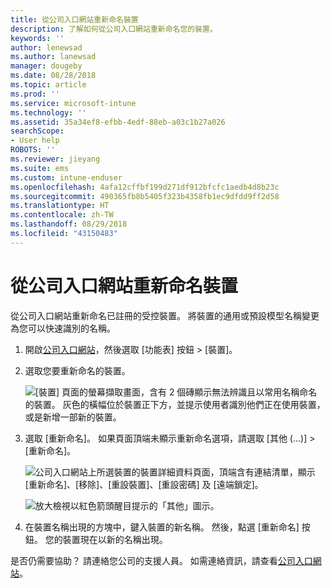 ```yaml
---
title: 從公司入口網站重新命名裝置
description: 了解如何從公司入口網站重新命名您的裝置。
keywords: ''
author: lenewsad
ms.author: lanewsad
manager: dougeby
ms.date: 08/28/2018
ms.topic: article
ms.prod: ''
ms.service: microsoft-intune
ms.technology: ''
ms.assetid: 35a34ef8-efbb-4edf-88eb-a03c1b27a026
searchScope:
- User help
ROBOTS: ''
ms.reviewer: jieyang
ms.suite: ems
ms.custom: intune-enduser
ms.openlocfilehash: 4afa12cffbf199d271df912bfcfc1aedb4d8b23c
ms.sourcegitcommit: 490365fb8b5405f323b4358fb1ec9dfdd9ff2d58
ms.translationtype: HT
ms.contentlocale: zh-TW
ms.lasthandoff: 08/29/2018
ms.locfileid: "43150483"
---
```

# <a name="rename-your-device-from-the-company-portal-website"></a>從公司入口網站重新命名裝置

從公司入口網站重新命名已註冊的受控裝置。 將裝置的通用或預設模型名稱變更為您可以快速識別的名稱。

1. 開啟[公司入口網站](https://portal.manage.microsoft.com)，然後選取 [功能表] 按鈕 > [裝置]。  

2. 選取您要重新命名的裝置。

    ![[裝置] 頁面的螢幕擷取畫面，含有 2 個磚顯示無法辨識且以常用名稱命名的裝置。 灰色的橫幅位於裝置正下方，並提示使用者識別他們正在使用裝置，或是新增一部新的裝置。](./media/rename-reset-device-step2-1808.png)   

3. 選取 [重新命名]。 如果頁面頂端未顯示重新命名選項，請選取 [其他 (...)] > [重新命名]。   

   ![公司入口網站上所選裝置的裝置詳細資料頁面，頂端含有連結清單，顯示 [重新命名]、[移除]、[重設裝置]、[重設密碼] 及 [遠端鎖定]。 ](./media/rename-reset-device-1808.png)   

    ![放大檢視以紅色箭頭醒目提示的「其他」圖示。](./media/rename-reset-device-step3-more-1808.png)  

4. 在裝置名稱出現的方塊中，鍵入裝置的新名稱。 然後，點選 [重新命名] 按鈕。 您的裝置現在以新的名稱出現。  

是否仍需要協助？ 請連絡您公司的支援人員。 如需連絡資訊，請查看[公司入口網站](https://go.microsoft.com/fwlink/?linkid=2010980)。  
